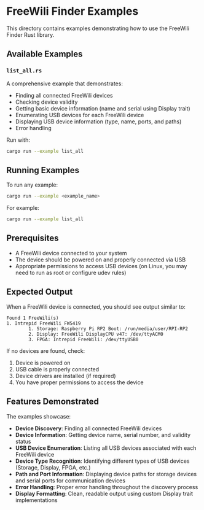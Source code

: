# FreeWili Finder Examples

This directory contains examples demonstrating how to use the FreeWili Finder Rust library.

## Available Examples

### `list_all.rs`
A comprehensive example that demonstrates:
- Finding all connected FreeWili devices
- Checking device validity
- Getting basic device information (name and serial using Display trait)
- Enumerating USB devices for each FreeWili device
- Displaying USB device information (type, name, ports, and paths)
- Error handling

Run with:
```bash
cargo run --example list_all
```

## Running Examples

To run any example:

```bash
cargo run --example <example_name>
```

For example:
```bash
cargo run --example list_all
```

## Prerequisites

- A FreeWili device connected to your system
- The device should be powered on and properly connected via USB
- Appropriate permissions to access USB devices (on Linux, you may need to run as root or configure udev rules)

## Expected Output

When a FreeWili device is connected, you should see output similar to:

```
Found 1 FreeWili(s)
1. Intrepid FreeWili FW5419
        1. Storage: Raspberry Pi RP2 Boot: /run/media/user/RPI-RP2
        2. Display: FreeWili DisplayCPU v47: /dev/ttyACM0
        3. FPGA: Intrepid FreeWili: /dev/ttyUSB0
```

If no devices are found, check:
1. Device is powered on
2. USB cable is properly connected
3. Device drivers are installed (if required)
4. You have proper permissions to access the device

## Features Demonstrated

The examples showcase:
- **Device Discovery**: Finding all connected FreeWili devices
- **Device Information**: Getting device name, serial number, and validity status
- **USB Device Enumeration**: Listing all USB devices associated with each FreeWili device
- **Device Type Recognition**: Identifying different types of USB devices (Storage, Display, FPGA, etc.)
- **Path and Port Information**: Displaying device paths for storage devices and serial ports for communication devices
- **Error Handling**: Proper error handling throughout the discovery process
- **Display Formatting**: Clean, readable output using custom Display trait implementations
